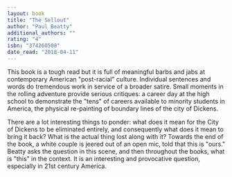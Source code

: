 ```yaml
---
layout: book
title: "The Sellout"
author: "Paul Beatty"
additional_authors: ""
rating: "4"
isbn: "374260508"
date_read: "2018-04-11"
---
```


This book is a tough read but it is full of meaningful barbs and jabs at contemporary American "post-racial" culture. Individual sentences and words do tremendous work in service of a broader satire. Small moments in the rolling adventure provide serious critiques: a career day at the high school to demonstrate the "tens" of careers available to minority students in America, the physical re-painting of boundary lines of the city of Dickens. 

There are a lot interesting things to ponder: what does it mean for the City of Dickens to be eliminated entirely, and consequently what does it mean to bring it back? What is the actual thing lost along with it? Towards the end of the book, a white couple is jeered out of an open mic, told that this is "ours." Beatty asks the question in this scene, and then throughout the books, what is "this" in the context. It is an interesting and provocative question, especially in 21st century America.
